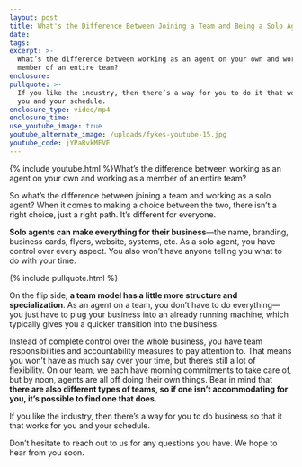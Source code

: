 ```yaml
---
layout: post
title: What's the Difference Between Joining a Team and Being a Solo Agent?
date:
tags:
excerpt: >-
  What’s the difference between working as an agent on your own and working as a
  member of an entire team?
enclosure:
pullquote: >-
  If you like the industry, then there’s a way for you to do it that works for
  you and your schedule.
enclosure_type: video/mp4
enclosure_time:
use_youtube_image: true
youtube_alternate_image: /uploads/fykes-youtube-15.jpg
youtube_code: jYPaRvkMEVE
---
```


{% include youtube.html %}What’s the difference between working as an agent on your own and working as a member of an entire team?

So what’s the difference between joining a team and working as a solo agent? When it comes to making a choice between the two, there isn’t a right choice, just a right path. It’s different for everyone.

**Solo agents can make everything for their business**—the name, branding, business cards, flyers, website, systems, etc. As a solo agent, you have control over every aspect. You also won’t have anyone telling you what to do with your time.&nbsp;

{% include pullquote.html %}

On the flip side, **a team model has a little more structure and specialization**. As an agent on a team, you don’t have to do everything—you just have to plug your business into an already running machine, which typically gives you a quicker transition into the business.&nbsp;

Instead of complete control over the whole business, you have team responsibilities and accountability measures to pay attention to. That means you won’t have as much say over your time, but there’s still a lot of flexibility. On our team, we each have morning commitments to take care of, but by noon, agents are all off doing their own things. Bear in mind that **there are also different types of teams, so if one isn’t accommodating for you, it’s possible to find one that does.**

If you like the industry, then there’s a way for you to do business so that it that works for you and your schedule.&nbsp;

Don’t hesitate to reach out to us for any questions you have. We hope to hear from you soon.